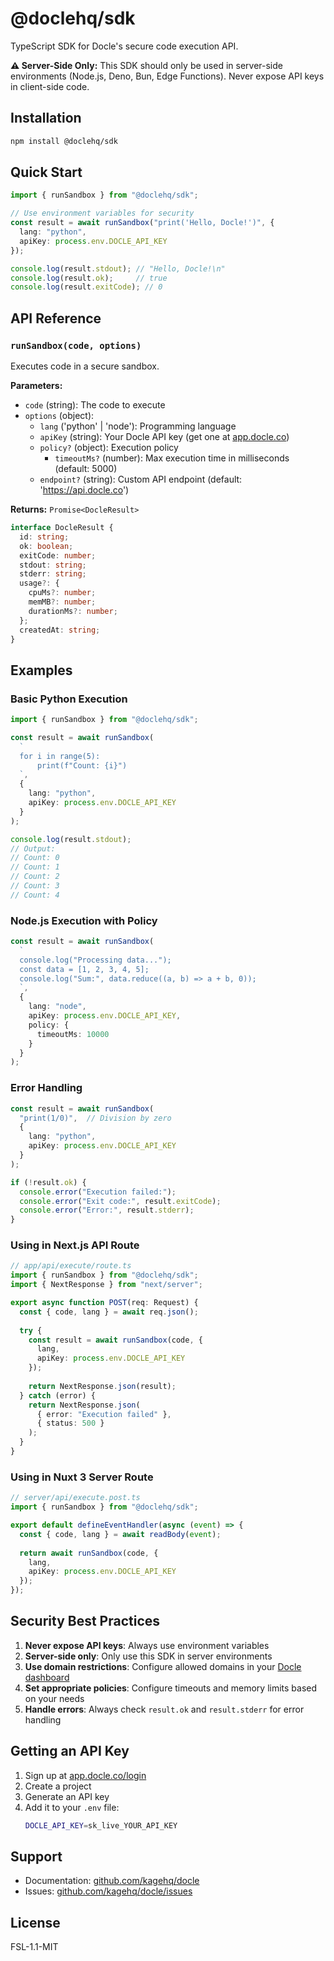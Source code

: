 # @doclehq/sdk

TypeScript SDK for Docle's secure code execution API.

**⚠️ Server-Side Only:** This SDK should only be used in server-side environments (Node.js, Deno, Bun, Edge Functions). Never expose API keys in client-side code.

## Installation

```bash
npm install @doclehq/sdk
```

## Quick Start

```typescript
import { runSandbox } from "@doclehq/sdk";

// Use environment variables for security
const result = await runSandbox("print('Hello, Docle!')", { 
  lang: "python",
  apiKey: process.env.DOCLE_API_KEY
});

console.log(result.stdout); // "Hello, Docle!\n"
console.log(result.ok);     // true
console.log(result.exitCode); // 0
```

## API Reference

### `runSandbox(code, options)`

Executes code in a secure sandbox.

**Parameters:**
- `code` (string): The code to execute
- `options` (object):
  - `lang` ('python' | 'node'): Programming language
  - `apiKey` (string): Your Docle API key (get one at [app.docle.co](https://app.docle.co/login))
  - `policy?` (object): Execution policy
    - `timeoutMs?` (number): Max execution time in milliseconds (default: 5000)
  - `endpoint?` (string): Custom API endpoint (default: 'https://api.docle.co')

**Returns:** `Promise<DocleResult>`

```typescript
interface DocleResult {
  id: string;
  ok: boolean;
  exitCode: number;
  stdout: string;
  stderr: string;
  usage?: {
    cpuMs?: number;
    memMB?: number;
    durationMs?: number;
  };
  createdAt: string;
}
```

## Examples

### Basic Python Execution

```typescript
import { runSandbox } from "@doclehq/sdk";

const result = await runSandbox(
  `
  for i in range(5):
      print(f"Count: {i}")
  `,
  {
    lang: "python",
    apiKey: process.env.DOCLE_API_KEY
  }
);

console.log(result.stdout);
// Output:
// Count: 0
// Count: 1
// Count: 2
// Count: 3
// Count: 4
```

### Node.js Execution with Policy

```typescript
const result = await runSandbox(
  `
  console.log("Processing data...");
  const data = [1, 2, 3, 4, 5];
  console.log("Sum:", data.reduce((a, b) => a + b, 0));
  `,
  {
    lang: "node",
    apiKey: process.env.DOCLE_API_KEY,
    policy: {
      timeoutMs: 10000
    }
  }
);
```

### Error Handling

```typescript
const result = await runSandbox(
  "print(1/0)",  // Division by zero
  {
    lang: "python",
    apiKey: process.env.DOCLE_API_KEY
  }
);

if (!result.ok) {
  console.error("Execution failed:");
  console.error("Exit code:", result.exitCode);
  console.error("Error:", result.stderr);
}
```

### Using in Next.js API Route

```typescript
// app/api/execute/route.ts
import { runSandbox } from "@doclehq/sdk";
import { NextResponse } from "next/server";

export async function POST(req: Request) {
  const { code, lang } = await req.json();
  
  try {
    const result = await runSandbox(code, {
      lang,
      apiKey: process.env.DOCLE_API_KEY
    });
    
    return NextResponse.json(result);
  } catch (error) {
    return NextResponse.json(
      { error: "Execution failed" },
      { status: 500 }
    );
  }
}
```

### Using in Nuxt 3 Server Route

```typescript
// server/api/execute.post.ts
import { runSandbox } from "@doclehq/sdk";

export default defineEventHandler(async (event) => {
  const { code, lang } = await readBody(event);
  
  return await runSandbox(code, {
    lang,
    apiKey: process.env.DOCLE_API_KEY
  });
});
```

## Security Best Practices

1. **Never expose API keys**: Always use environment variables
2. **Server-side only**: Only use this SDK in server environments
3. **Use domain restrictions**: Configure allowed domains in your [Docle dashboard](https://app.docle.co)
4. **Set appropriate policies**: Configure timeouts and memory limits based on your needs
5. **Handle errors**: Always check `result.ok` and `result.stderr` for error handling

## Getting an API Key

1. Sign up at [app.docle.co/login](https://app.docle.co/login)
2. Create a project
3. Generate an API key
4. Add it to your `.env` file:
   ```bash
   DOCLE_API_KEY=sk_live_YOUR_API_KEY
   ```

## Support

- Documentation: [github.com/kagehq/docle](https://github.com/kagehq/docle)
- Issues: [github.com/kagehq/docle/issues](https://github.com/kagehq/docle/issues)

## License

FSL-1.1-MIT
